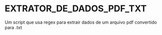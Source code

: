 # EXTRATOR_DE_DADOS_PDF_TXT
Um script que usa regex para extrair dados de um arquivo pdf convertido para .txt
